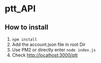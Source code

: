 # ptt_API

## How to install
1. `npm install`
2. Add the account.json file in root Dir
3. Use PM2 or directly enter `node index.js`
4. Check [http://localhost:3000/ptt]()